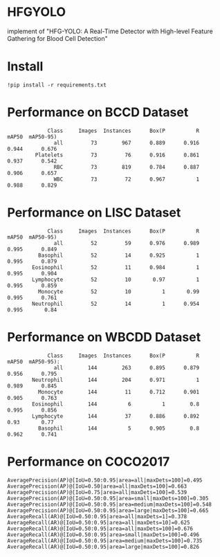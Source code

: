 # HFGYOLO
implement of "HFG-YOLO: A Real-Time Detector with High-level Feature Gathering for Blood Cell Detection"

# Install
	!pip install -r requirements.txt


# Performance on BCCD Dataset
                 Class     Images  Instances      Box(P          R      mAP50  mAP50-95)
                   all         73        967      0.889      0.916      0.944      0.676
             Platelets         73         76      0.916      0.861      0.937      0.542
                   RBC         73        819      0.784      0.887      0.906      0.657
                   WBC         73         72      0.967          1      0.988      0.829

# Performance on LISC Dataset
                 Class     Images  Instances      Box(P          R      mAP50  mAP50-95)
                   all         52         59      0.976      0.989      0.995      0.849
              Basophil         52         14      0.925          1      0.995      0.879
            Eosinophil         52         11      0.984          1      0.995      0.904
            Lymphocyte         52         10       0.97          1      0.995      0.859
              Monocyte         52         10          1       0.99      0.995      0.761
            Neutrophil         52         14          1      0.954      0.995       0.84

# Performance on WBCDD Dataset
                 Class     Images  Instances      Box(P          R      mAP50  mAP50-95):
                   all        144        263      0.895      0.879      0.956      0.795
            Neutrophil        144        204      0.971          1      0.989      0.845
              Monocyte        144         11      0.712      0.901      0.905      0.763
            Eosinophil        144          6          1        0.8      0.995      0.856
            Lymphocyte        144         37      0.886      0.892       0.93       0.77
              Basophil        144          5      0.905        0.8      0.962      0.741

# Performance on COCO2017
	AveragePrecision(AP)@[IoU=0.50:0.95|area=all|maxDets=100]=0.495
	AveragePrecision(AP)@[IoU=0.50|area=all|maxDets=100]=0.663
	AveragePrecision(AP)@[IoU=0.75|area=all|maxDets=100]=0.539
	AveragePrecision(AP)@[IoU=0.50:0.95|area=small|maxDets=100]=0.305
	AveragePrecision(AP)@[IoU=0.50:0.95|area=medium|maxDets=100]=0.548
	AveragePrecision(AP)@[IoU=0.50:0.95|area=large|maxDets=100]=0.665
	AverageRecall(AR)@[IoU=0.50:0.95|area=all|maxDets=1]=0.378
	AverageRecall(AR)@[IoU=0.50:0.95|area=all|maxDets=10]=0.625
	AverageRecall(AR)@[IoU=0.50:0.95|area=all|maxDets=100]=0.676
	AverageRecall(AR)@[IoU=0.50:0.95|area=small|maxDets=100]=0.496
	AverageRecall(AR)@[IoU=0.50:0.95|area=medium|maxDets=100]=0.735
	AverageRecall(AR)@[IoU=0.50:0.95|area=large|maxDets=100]=0.826
